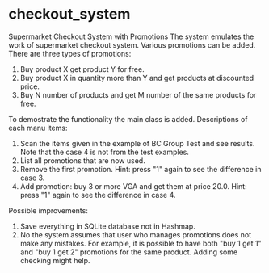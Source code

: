 # checkout_system
Supermarket Checkout System with Promotions
The system emulates the work of supermarket checkout system. Various promotions can be added. There are three types of promotions:
1. Buy product X get product Y for free.
2. Buy product X in quantity more than Y and get products at discounted price.
3. Buy N number of products and get M number of the same products for free.

To demostrate the functionality the main class is added. Descriptions of each manu items:
1. Scan the items given in the example of BC Group Test and see results. Note that the case 4 is not from the test examples.
2. List all promotions that are now used.
3. Remove the first promotion. Hint: press "1" again to see the difference in case 3.
4. Add promotion: buy 3 or more VGA and get them at price 20.0. Hint: press "1" again to see the difference in case 4.

Possible improvements:
1. Save everything in SQLite database not in Hashmap.
2. No the system assumes that user who manages promotions does not make any mistakes. For example, it is possible to have both 
"buy 1 get 1" and "buy 1 get 2" promotions for the same product. Adding some checking might help.
